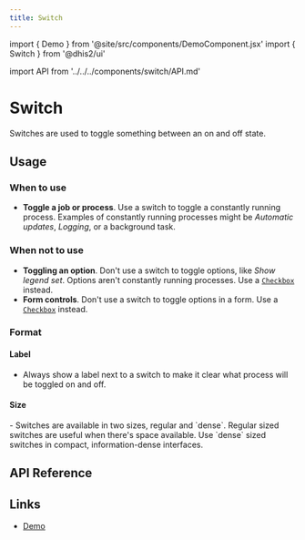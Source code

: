 ```yaml
---
title: Switch
---
```


import { Demo } from '@site/src/components/DemoComponent.jsx'
import { Switch } from '@dhis2/ui'

import API from '../../../components/switch/API.md'

# Switch

Switches are used to toggle something between an on and off state.

<Demo>
    <Switch label="Label"/>
    <Switch checked label="Label"/>
</Demo>

## Usage

### When to use

-   **Toggle a job or process**. Use a switch to toggle a constantly running process. Examples of constantly running processes might be _Automatic updates_, _Logging_, or a background task.

### When not to use

-   **Toggling an option**. Don't use a switch to toggle options, like _Show legend set_. Options aren't constantly running processes. Use a [`Checkbox`](checkbox.md) instead.
-   **Form controls**. Don't use a switch to toggle options in a form. Use a [`Checkbox`](checkbox.md) instead.

### Format

#### Label

-   Always show a label next to a switch to make it clear what process will be toggled on and off.

#### Size

<Demo>
    <Switch checked label="Regular sized switch"/>
    <Switch checked dense label="Dense sized switch"/>
</Demo>
- Switches are available in two sizes, regular and `dense`. Regular sized switches are useful when there's space available. Use `dense` sized switches in compact, information-dense interfaces.

## API Reference

<API />

## Links

-   [Demo](https://ui.dhis2.nu/demo/?path=/story/forms-switch-switch-field--default)
